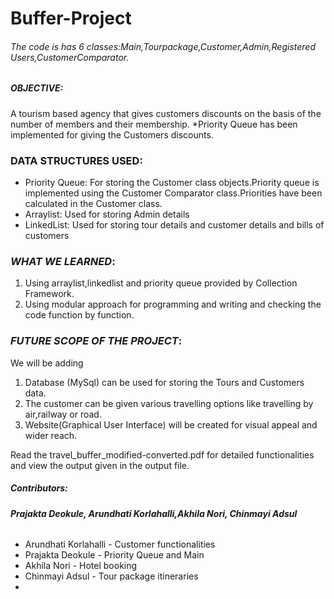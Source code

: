 # Buffer-Project
###### The code is has 6 classes:Main,Tourpackage,Customer,Admin,Registered Users,CustomerComparator.
##### **OBJECTIVE**:
A tourism based agency that gives customers discounts on the basis of the number of members and their membership.
*Priority Queue has been implemented for giving the Customers discounts.
### **DATA STRUCTURES USED**:
* Priority Queue: For storing the Customer class objects.Priority queue is implemented using the Customer Comparator class.Priorities have been calculated in the Customer class.
* Arraylist: Used for storing Admin details
* LinkedList: Used for storing tour details and customer details and bills of customers

### *WHAT WE LEARNED*:
1. Using arraylist,linkedlist and priority queue provided by Collection Framework.
2. Using modular approach for programming and writing and checking the code function by function.

### *FUTURE SCOPE OF THE PROJECT*:
We will be adding 
1. Database (MySql) can be used for storing the Tours and Customers data.
2. The customer can be given various travelling options like travelling by air,railway or road.
3. Website(Graphical User Interface) will be created for visual appeal and wider reach.

Read the travel_buffer_modified-converted.pdf for detailed functionalities and view the output given in the output file.
##### *Contributors*:
###### **Prajakta Deokule, Arundhati Korlahalli,Akhila Nori, Chinmayi Adsul**

* Arundhati Korlahalli - Customer functionalities 
* Prajakta Deokule - Priority Queue and Main
* Akhila Nori - Hotel booking 
* Chinmayi Adsul - Tour package itineraries
* 
